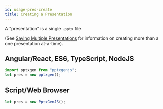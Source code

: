 ```yaml
---
id: usage-pres-create
title: Creating a Presentation
---
```

A "presentation" is a single `.pptx` file.

(See [Saving Multiple Presentations](/PptxGenJS/docs/usage-saving#saving-multiple-presentations) for information
on creating more than a one presentation at-a-time).

## Angular/React, ES6, TypeScript, NodeJS

```typescript
import pptxgen from "pptxgenjs";
let pres = new pptxgen();
```

## Script/Web Browser

```javascript
let pres = new PptxGenJS();
```
